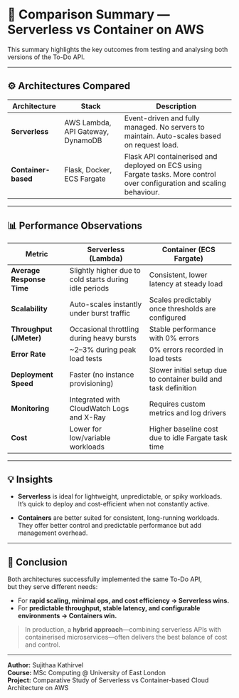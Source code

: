 # 🧾 Comparison Summary — Serverless vs Container on AWS

This summary highlights the key outcomes from testing and analysing both versions of the To-Do API.

---

## ⚙️ Architectures Compared

| Architecture | Stack | Description |
|---------------|--------|-------------|
| **Serverless** | AWS Lambda, API Gateway, DynamoDB | Event-driven and fully managed. No servers to maintain. Auto-scales based on request load. |
| **Container-based** | Flask, Docker, ECS Fargate | Flask API containerised and deployed on ECS using Fargate tasks. More control over configuration and scaling behaviour. |

---

## 📊 Performance Observations

| Metric | Serverless (Lambda) | Container (ECS Fargate) |
|--------|----------------------|--------------------------|
| **Average Response Time** | Slightly higher due to cold starts during idle periods | Consistent, lower latency at steady load |
| **Scalability** | Auto-scales instantly under burst traffic | Scales predictably once thresholds are configured |
| **Throughput (JMeter)** | Occasional throttling during heavy bursts | Stable performance with 0% errors |
| **Error Rate** | ~2–3% during peak load tests | 0% errors recorded in load tests |
| **Deployment Speed** | Faster (no instance provisioning) | Slower initial setup due to container build and task definition |
| **Monitoring** | Integrated with CloudWatch Logs and X-Ray | Requires custom metrics and log drivers |
| **Cost** | Lower for low/variable workloads | Higher baseline cost due to idle Fargate task time |

---

## 💡 Insights

- **Serverless** is ideal for lightweight, unpredictable, or spiky workloads.  
  It’s quick to deploy and cost-efficient when not constantly active.  

- **Containers** are better suited for consistent, long-running workloads.  
  They offer better control and predictable performance but add management overhead.

---

## 🧠 Conclusion

Both architectures successfully implemented the same To-Do API,  
but they serve different needs:

- For **rapid scaling, minimal ops, and cost efficiency → Serverless wins.**  
- For **predictable throughput, stable latency, and configurable environments → Containers win.**

> In production, a **hybrid approach**—combining serverless APIs with containerised microservices—often delivers the best balance of cost and control.

---

**Author:** Sujithaa Kathirvel  
**Course:** MSc Computing @ University of East London  
**Project:** Comparative Study of Serverless vs Container-based Cloud Architecture on AWS
